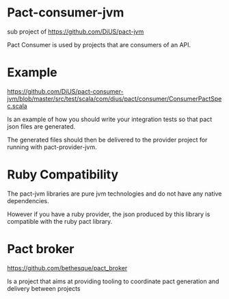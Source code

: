 Pact-consumer-jvm
===============

sub project of https://github.com/DiUS/pact-jvm

Pact Consumer is used by projects that are consumers of an API.

Example
=======

https://github.com/DiUS/pact-consumer-jvm/blob/master/src/test/scala/com/dius/pact/consumer/ConsumerPactSpec.scala

Is an example of how you should write your integration tests so that pact json files are generated.

The generated files should then be delivered to the provider project for running with pact-provider-jvm.


Ruby Compatibility
==================

The pact-jvm libraries are pure jvm technologies and do not have any native dependencies.

However if you have a ruby provider, the json produced by this library is compatible with the ruby pact library.


Pact broker
===========

https://github.com/bethesque/pact_broker

Is a project that aims at providing tooling to coordinate pact generation and delivery between projects
